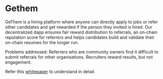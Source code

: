 # Gethem

GeThem is a hiring platform where anyone can directly apply to jobs or refer other candidates and get rewarded if the person they invited is hired. Our decentralized dapp ensures fair reward distribution to referrals, an on-chain reputation score for referrers and helps candidates build and validate their on-chain resumes for the longer run.


Problems addressed:
Referrers who are community owners find it difficult to submit referrals for other organisations.
Recruiters reward results, but not engagement.

Refer this [whitepaper](https://docs.google.com/document/d/11rOJOuWbUlBLRupmniBlNXVpAI_J7L6FKi11Wy3AQiQ) to understand in detail.
